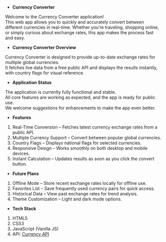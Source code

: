 - **Currency Converter**


Welcome to the Currency Converter application!    
This web app allows you to quickly and accurately convert between different currencies in real-time.
Whether you’re traveling, shopping online, or simply curious about exchange rates, this app makes the process fast and easy. 
 
 
- **Currency Converter Overview**  
   
Currency Converter is designed to provide up-to-date exchange rates for multiple global currencies.  
It fetches live data from a free public API and displays the results instantly, with country flags for visual reference.

 
- **Application Status**
 
The application is currently fully functional and stable.  
All core features are working as expected, and the app is ready for public use.  
We welcome suggestions for enhancements to make the app even better.


- **Features**

1) Real-Time Conversion – Fetches latest currency exchange rates from a public API.
2) Multiple Currency Support – Convert between popular global currencies.
3) Country Flags – Displays national flags for selected currencies.
4) Responsive Design – Works smoothly on both desktop and mobile devices.
5) Instant Calculation – Updates results as soon as you click the convert button.


- **Future Plans**

1) Offline Mode – Store recent exchange rates locally for offline use.
2)  Favorites List – Save frequently used currency pairs for quick access.
3) Historical Data – View past exchange rates for trend analysis.
4) Theme Customization – Light and dark mode options.


- **Tech Stack**

1) HTML5
2) CSS3
3) JavaScript (Vanilla JS)
4) API: [Currency API](https://latest.currency-api.pages.dev/)


